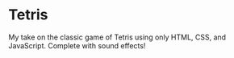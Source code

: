 # Tetris
My take on the classic game of Tetris using only HTML, CSS, and JavaScript.
Complete with sound effects!
